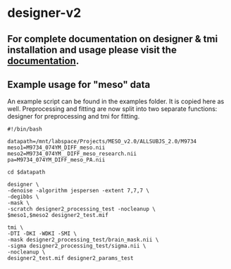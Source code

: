 # designer-v2

## For complete documentation on designer & tmi installation and usage please visit the [documentation](https://nyu-diffusionmri.github.io).

## Example usage for "meso" data
An example script can be found in the examples folder. It is copied here as well. Preprocessing and fitting are now split into two separate functions: designer for preprocessing and tmi for fitting. 

```
#!/bin/bash

datapath=/mnt/labspace/Projects/MESO_v2.0/ALLSUBJS_2.0/M9734
meso1=M9734_074YM_DIFF_meso.nii
meso2=M9734_074YM__DIFF_meso_research.nii
pa=M9734_074YM_DIFF_meso_PA.nii

cd $datapath

designer \
-denoise -algorithm jespersen -extent 7,7,7 \
-degibbs \
-mask \
-scratch designer2_processing_test -nocleanup \
$meso1,$meso2 designer2_test.mif

tmi \
-DTI -DKI -WDKI -SMI \
-mask designer2_processing_test/brain_mask.nii \
-sigma designer2_processing_test/sigma.nii \
-nocleanup \
designer2_test.mif designer2_params_test
```
